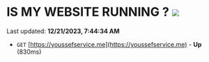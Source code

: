 # IS MY WEBSITE RUNNING ? [![](https://img.shields.io/static/v1?label=Sponsor&message=%E2%9D%A4&logo=GitHub&color=%23fe8e86)](https://github.com/sponsors/<username>)

Last updated: **12/21/2023, 7:44:34 AM**

- `GET` [https://youssefservice.me](https://youssefservice.me) - **Up** (830ms)

